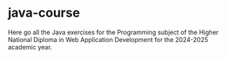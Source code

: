 # java-course
Here go all the Java exercises for the Programming subject of the Higher National Diploma in Web Application Development for the 2024-2025 academic year.
